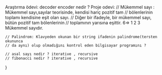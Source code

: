 Araştırma ödevi: decoder encoder nedir ?
 Proje odevi:
        // Mükemmel sayı : Mükemmel sayı,sayılar teorisinde, kendisi hariç pozitif tam
	// bölenlerinin toplamı kendisine eşit olan sayı.
	// Diğer bir ifadeyle, bir mükemmel sayı, bütün pozitif tam bölenlerinin
	// toplamının yarısına eşittir. 6=> 1 2 3 Mükemmel sayıdır.

	// Palindrom: Klavyeden okunan bir string ifadenin palindrome(tersten okununca
	// da aynı) olup olmadığını kontrol eden bilgisayar programını ?

	// asal sayı nedir ? iterative , recursive
	// fibonacci nedir ? iterative , recursive

}
